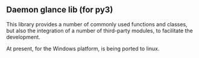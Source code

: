 Daemon glance lib (for py3)
-----------------

This library provides a number of commonly used functions and classes, but also
the integration of a number of third-party modules, to facilitate the development.

At present, for the Windows platform, is being ported to linux.
